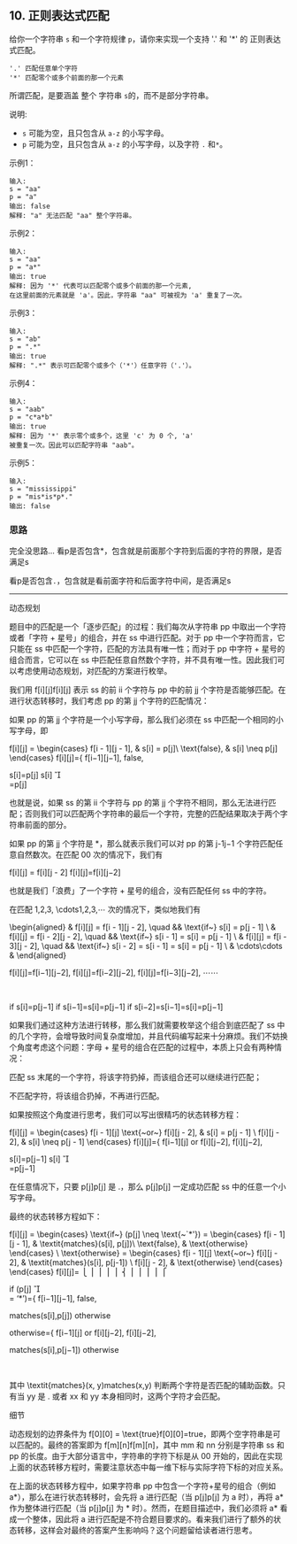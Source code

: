 ## 10. 正则表达式匹配
给你一个字符串 `s` 和一个字符规律 `p`，请你来实现一个支持 '.' 和 '*' 的
正则表达式匹配。

```
'.' 匹配任意单个字符
'*' 匹配零个或多个前面的那一个元素
```
所谓匹配，是要涵盖 整个 字符串 `s`的，而不是部分字符串。

说明:

- `s` 可能为空，且只包含从 `a-z` 的小写字母。
- `p` 可能为空，且只包含从 `a-z` 的小写字母，以及字符 `.` 和`*`。

示例1：
```
输入:
s = "aa"
p = "a"
输出: false
解释: "a" 无法匹配 "aa" 整个字符串。
```

示例2：
```
输入:
s = "aa"
p = "a*"
输出: true
解释: 因为 '*' 代表可以匹配零个或多个前面的那一个元素, 
在这里前面的元素就是 'a'。因此，字符串 "aa" 可被视为 'a' 重复了一次。
```

示例3：
```
输入:
s = "ab"
p = ".*"
输出: true
解释: ".*" 表示可匹配零个或多个（'*'）任意字符（'.'）。
```

示例4：
```
输入:
s = "aab"
p = "c*a*b"
输出: true
解释: 因为 '*' 表示零个或多个，这里 'c' 为 0 个, 'a' 
被重复一次。因此可以匹配字符串 "aab"。
```

示例5：
```
输入:
s = "mississippi"
p = "mis*is*p*."
输出: false
```

### 思路
完全没思路...
看p是否包含*，包含就是前面那个字符到后面的字符的界限，是否满足s

看p是否包含`.`，包含就是看前面字符和后面字符中间，是否满足s

---
动态规划

题目中的匹配是一个「逐步匹配」的过程：我们每次从字符串 pp 中取出一个字符或者「字符 + 星号」的组合，并在 ss 中进行匹配。对于 pp 中一个字符而言，它只能在 ss 中匹配一个字符，匹配的方法具有唯一性；而对于 pp 中字符 + 星号的组合而言，它可以在 ss 中匹配任意自然数个字符，并不具有唯一性。因此我们可以考虑使用动态规划，对匹配的方案进行枚举。

我们用 f[i][j]f[i][j] 表示 ss 的前 ii 个字符与 pp 中的前 jj 个字符是否能够匹配。在进行状态转移时，我们考虑 pp 的第 jj 个字符的匹配情况：

如果 pp 的第 jj 个字符是一个小写字母，那么我们必须在 ss 中匹配一个相同的小写字母，即

f[i][j] = \begin{cases} f[i - 1][j - 1], & s[i] = p[j]\\ \text{false}, & s[i] \neq p[j] \end{cases}
f[i][j]={ 
f[i−1][j−1],
false,
​	
  
s[i]=p[j]
s[i] 

​	
 =p[j]
​	
 

也就是说，如果 ss 的第 ii 个字符与 pp 的第 jj 个字符不相同，那么无法进行匹配；否则我们可以匹配两个字符串的最后一个字符，完整的匹配结果取决于两个字符串前面的部分。

如果 pp 的第 jj 个字符是 *，那么就表示我们可以对 pp 的第 j-1j−1 个字符匹配任意自然数次。在匹配 00 次的情况下，我们有

f[i][j] = f[i][j - 2]
f[i][j]=f[i][j−2]

也就是我们「浪费」了一个字符 + 星号的组合，没有匹配任何 ss 中的字符。

在匹配 1,2,3, \cdots1,2,3,⋯ 次的情况下，类似地我们有

\begin{aligned} & f[i][j] = f[i - 1][j - 2], \quad && \text{if~} s[i] = p[j - 1] \\ & f[i][j] = f[i - 2][j - 2], \quad && \text{if~} s[i - 1] = s[i] = p[j - 1] \\ & f[i][j] = f[i - 3][j - 2], \quad && \text{if~} s[i - 2] = s[i - 1] = s[i] = p[j - 1] \\ & \cdots\cdots & \end{aligned}
​	
  
f[i][j]=f[i−1][j−2],
f[i][j]=f[i−2][j−2],
f[i][j]=f[i−3][j−2],
⋯⋯
​	
  
​	
  
if s[i]=p[j−1]
if s[i−1]=s[i]=p[j−1]
if s[i−2]=s[i−1]=s[i]=p[j−1]
​	
 

如果我们通过这种方法进行转移，那么我们就需要枚举这个组合到底匹配了 ss 中的几个字符，会增导致时间复杂度增加，并且代码编写起来十分麻烦。我们不妨换个角度考虑这个问题：字母 + 星号的组合在匹配的过程中，本质上只会有两种情况：

匹配 ss 末尾的一个字符，将该字符扔掉，而该组合还可以继续进行匹配；

不匹配字符，将该组合扔掉，不再进行匹配。

如果按照这个角度进行思考，我们可以写出很精巧的状态转移方程：

f[i][j] = \begin{cases} f[i - 1][j] \text{~or~} f[i][j - 2], & s[i] = p[j - 1] \\ f[i][j - 2], & s[i] \neq p[j - 1] \end{cases}
f[i][j]={ 
f[i−1][j] or f[i][j−2],
f[i][j−2],
​	
  
s[i]=p[j−1]
s[i] 

​	
 =p[j−1]
​	
 

在任意情况下，只要 p[j]p[j] 是 .，那么 p[j]p[j] 一定成功匹配 ss 中的任意一个小写字母。

最终的状态转移方程如下：

f[i][j] = \begin{cases} \text{if~} (p[j] \neq \text{~`*'}) = \begin{cases} f[i - 1][j - 1], & \textit{matches}(s[i], p[j])\\ \text{false}, & \text{otherwise} \end{cases} \\ \text{otherwise} = \begin{cases} f[i - 1][j] \text{~or~} f[i][j - 2], & \textit{matches}(s[i], p[j-1]) \\ f[i][j - 2], & \text{otherwise} \end{cases} \end{cases}
f[i][j]= 
⎩
⎪
⎪
⎪
⎪
⎨
⎪
⎪
⎪
⎪
⎧
​	
  
if (p[j] 

​	
 = ‘*’)={ 
f[i−1][j−1],
false,
​	
  
matches(s[i],p[j])
otherwise
​	
 
otherwise={ 
f[i−1][j] or f[i][j−2],
f[i][j−2],
​	
  
matches(s[i],p[j−1])
otherwise
​	
 
​	
 

其中 \textit{matches}(x, y)matches(x,y) 判断两个字符是否匹配的辅助函数。只有当 yy 是 . 或者 xx 和 yy 本身相同时，这两个字符才会匹配。

细节

动态规划的边界条件为 f[0][0] = \text{true}f[0][0]=true，即两个空字符串是可以匹配的。最终的答案即为 f[m][n]f[m][n]，其中 mm 和 nn 分别是字符串 ss 和 pp 的长度。由于大部分语言中，字符串的字符下标是从 00 开始的，因此在实现上面的状态转移方程时，需要注意状态中每一维下标与实际字符下标的对应关系。

在上面的状态转移方程中，如果字符串 pp 中包含一个字符+星号的组合（例如 a*），那么在进行状态转移时，会先将 a 进行匹配（当 p[j]p[j] 为 a 时），再将 a* 作为整体进行匹配（当 p[j]p[j] 为 * 时）。然而，在题目描述中，我们必须将 a* 看成一个整体，因此将 a 进行匹配是不符合题目要求的。看来我们进行了额外的状态转移，这样会对最终的答案产生影响吗？这个问题留给读者进行思考。
